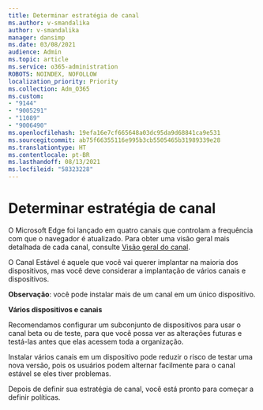 ```yaml
---
title: Determinar estratégia de canal
ms.author: v-smandalika
author: v-smandalika
manager: dansimp
ms.date: 03/08/2021
audience: Admin
ms.topic: article
ms.service: o365-administration
ROBOTS: NOINDEX, NOFOLLOW
localization_priority: Priority
ms.collection: Adm_O365
ms.custom:
- "9144"
- "9005291"
- "11089"
- "9006490"
ms.openlocfilehash: 19efa16e7cf665648a03dc95da9d68841ca9e531
ms.sourcegitcommit: ab75f66355116e995b3cb5505465b31989339e28
ms.translationtype: HT
ms.contentlocale: pt-BR
ms.lasthandoff: 08/13/2021
ms.locfileid: "58323228"
---
```

# <a name="determine-channel-strategy"></a>Determinar estratégia de canal

O Microsoft Edge foi lançado em quatro canais que controlam a frequência com que o navegador é atualizado. Para obter uma visão geral mais detalhada de cada canal, consulte [Visão geral do canal](https://docs.microsoft.com/DeployEdge/microsoft-edge-channels#channel-overview).

O Canal Estável é aquele que você vai querer implantar na maioria dos dispositivos, mas você deve considerar a implantação de vários canais e dispositivos.

**Observação**: você pode instalar mais de um canal em um único dispositivo.

**Vários dispositivos e canais**

Recomendamos configurar um subconjunto de dispositivos para usar o canal beta ou de teste, para que você possa ver as alterações futuras e testá-las antes que elas acessem toda a organização.

Instalar vários canais em um dispositivo pode reduzir o risco de testar uma nova versão, pois os usuários podem alternar facilmente para o canal estável se eles tiver problemas.

Depois de definir sua estratégia de canal, você está pronto para começar a definir políticas.

